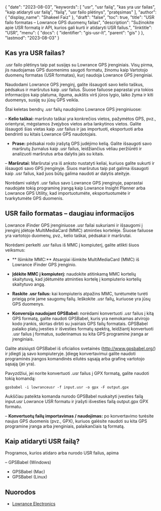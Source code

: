 {
  "date": "2023-08-03",
  "keywords": [
"usr",
"usr failą",
"kas yra usr failas",
"kaip atidaryti usr failą",
"failą",
"usr failo plėtinys",
"pratęsimas"
],
  "author": {
    "display_name": "Shakeel Faiz"
},
  "draft": "false",
  "toc": true,
  "title": "USR failo formatas – Lowrance GPS duomenų failas",
  "description": "Sužinokite apie USR formatą ir API, kurios gali kurti ir atidaryti USR failus.",
  "linktitle": "USR",
  "menu": {
    "docs": {
      "identifier": "gis-usr-lt",
      "parent": "gis"
}
},
  "lastmod": "2023-08-03"
}

## Kas yra USR failas?

.usr failo plėtinys taip pat susijęs su Lowrance GPS įrenginiais. Visų pirma, jis naudojamas GPS duomenims saugoti formatu, žinomu kaip Vartotojo duomenų formatas (USR formatas), kurį naudoja Lowrance GPS įrenginiai.

Naudodami Lowrance GPS įrenginį, galite išsaugoti savo kelio taškus, pėdsakus ir maršrutus kaip .usr failus. Šiuose failuose paprastai yra tokios informacijos kaip platuma, ilguma, aukštis virš jūros lygio, laiko žyma ir kiti duomenys, susiję su jūsų GPS veikla.

Štai keletas bendrų .usr failų naudojimo Lowrance GPS įrenginiuose:

– **Kelio taškai:** maršruto taškai yra konkrečios vietos, pažymėtos GPS, pvz., orientyrai, mėgstamos žvejybos vietos arba lankytinos vietos. Galite išsaugoti šias vietas kaip .usr failus ir jas importuoti, eksportuoti arba bendrinti su kitais Lowrance GPS naudotojais.

- **Prase:** pėdsakai rodo įrašytą GPS judėjimo kelią. Galite išsaugoti savo maršrutų žurnalus kaip .usr failus, leidžiančius vėliau peržiūrėti ir analizuoti maršrutus arba dalytis jais su kitais.

– **Maršrutai:** Maršrutai yra iš anksto nustatyti keliai, kuriuos galite sukurti ir išsaugoti savo GPS įrenginyje. Šiuos maršrutus taip pat galima išsaugoti kaip .usr failus, kad juos būtų galima naudoti ar dalytis ateityje.

Norėdami valdyti .usr failus savo Lowrance GPS įrenginyje, paprastai naudojate tokią programinę įrangą kaip Lowrance Insight Planner arba Lowrance GPS Utility, kad importuotumėte, eksportuotumėte ir tvarkytumėte GPS duomenis.

## USR failo formatas – daugiau informacijos

Lowrance iFinder GPS įrenginiuose .usr failai sukuriami ir išsaugomi į įrenginį įdėtoje MultiMediaCard (MMC) atminties kortelėje. Šiuose failuose yra vartotojo duomenų, pvz., kelio taškai, pėdsakai ir maršrutai.

Norėdami perkelti .usr failus iš MMC į kompiuterį, galite atlikti šiuos veiksmus:

- ** Išimkite MMC:** Atsargiai išimkite MultiMediaCard (MMC) iš Lowrance iFinder GPS įrenginio.

- **Įdėkite MMC į kompiuterį:** naudokite atitinkamą MMC kortelių skaitytuvą, kad įdėtumėte atminties kortelę į kompiuterio kortelių skaitytuvo angą.

- **Raskite .usr failus:** kai kompiuteris atpažins MMC, turėtumėte turėti prieigą prie jame saugomų failų. Ieškokite .usr failų, kuriuose yra jūsų GPS duomenys.

- **Konversija naudojant GPSBabel:** norėdami konvertuoti .usr failus į kitą GPS formatą, galite naudoti GPSBabel, kuris yra nemokamas atvirojo kodo įrankis, skirtas dirbti su įvairiais GPS failų formatais. GPSBabel palaiko platų įvesties ir išvesties formatų spektrą, leidžiantį konvertuoti .usr failus į formatus, suderinamus su kita GPS programine įranga ar įrenginiais.

Galite atsisiųsti GPSBabel iš oficialios svetainės (http://www.gpsbabel.org/) ir įdiegti ją savo kompiuteryje. Įdiegę konvertavimui galite naudoti programinės įrangos komandinės eilutės sąsają arba grafinę vartotojo sąsają (jei yra).

Pavyzdžiui, jei norite konvertuoti .usr failus į GPX formatą, galite naudoti tokią komandą:

```
gpsbabel -i lowranceusr -f input.usr -o gpx -F output.gpx
```

Aukščiau pateikta komanda nurodo GPSBabel nuskaityti įvesties failą input.usr Lowrance USR formatu ir įrašyti išvesties failą output.gpx GPX formatu.

– **Konvertuotų failų importavimas / naudojimas:** po konvertavimo turėsite naujus GPS duomenis (pvz., GPX), kuriuos galėsite naudoti su kita GPS programine įranga arba įrenginiais, palaikančiais tą formatą.

## Kaip atidaryti USR failą?

Programos, kurios atidaro arba nurodo USR failus, apima

– GPSBabel (Windows)
- GPSBabel (Mac)
- GPSBabel (Linux)

## Nuorodos
* [Lowrance Electronics](https://en.wikipedia.org/wiki/Lowrance_Electronics)


